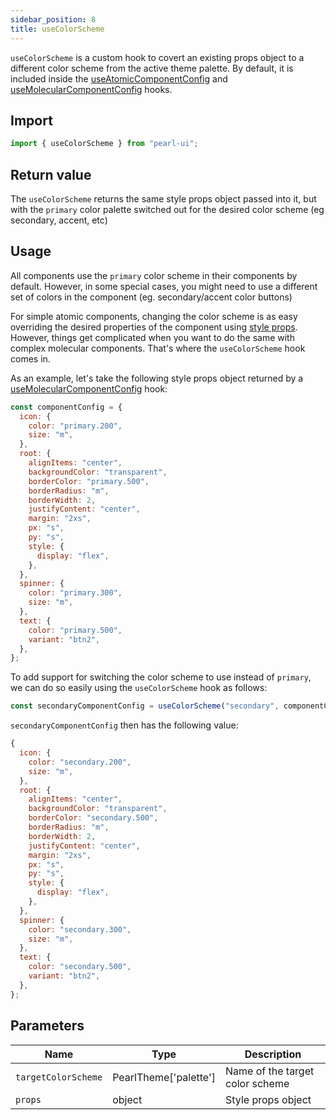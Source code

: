 ```yaml
---
sidebar_position: 8
title: useColorScheme
---
```


`useColorScheme` is a custom hook to covert an existing props object to a different color scheme from the active theme palette. By default, it is included inside the [useAtomicComponentConfig](./useAtomicComponentConfig) and [useMolecularComponentConfig](./useMolecularComponentConfig) hooks.

## Import

```js
import { useColorScheme } from "pearl-ui";
```

## Return value

The `useColorScheme` returns the same style props object passed into it, but with the `primary` color palette switched out for the desired color scheme (eg secondary, accent, etc)

## Usage

All components use the `primary` color scheme in their components by default. However, in some special cases, you might need to use a different set of colors in the component (eg. secondary/accent color buttons)

For simple atomic components, changing the color scheme is as easy overriding the desired properties of the component using [style props](../core-features/style-props). However, things get complicated when you want to do the same with complex molecular components. That's where the `useColorScheme` hook comes in.

As an example, let's take the following style props object returned by a [useMolecularComponentConfig](./useMolecularComponentConfig) hook:

```js {3,9,21,25}
const componentConfig = {
  icon: {
    color: "primary.200",
    size: "m",
  },
  root: {
    alignItems: "center",
    backgroundColor: "transparent",
    borderColor: "primary.500",
    borderRadius: "m",
    borderWidth: 2,
    justifyContent: "center",
    margin: "2xs",
    px: "s",
    py: "s",
    style: {
      display: "flex",
    },
  },
  spinner: {
    color: "primary.300",
    size: "m",
  },
  text: {
    color: "primary.500",
    variant: "btn2",
  },
};
```

To add support for switching the color scheme to use instead of `primary`, we can do so easily using the `useColorScheme` hook as follows:

```js
const secondaryComponentConfig = useColorScheme("secondary", componentConfig);
```

`secondaryComponentConfig` then has the following value:

```js {3,9,21,25}
{
  icon: {
    color: "secondary.200",
    size: "m",
  },
  root: {
    alignItems: "center",
    backgroundColor: "transparent",
    borderColor: "secondary.500",
    borderRadius: "m",
    borderWidth: 2,
    justifyContent: "center",
    margin: "2xs",
    px: "s",
    py: "s",
    style: {
      display: "flex",
    },
  },
  spinner: {
    color: "secondary.300",
    size: "m",
  },
  text: {
    color: "secondary.500",
    variant: "btn2",
  },
};
```

## Parameters

| Name                | Type                          | Description                     |
| ------------------- | ----------------------------- | ------------------------------- |
| `targetColorScheme` | <t>PearlTheme['palette'] </t> | Name of the target color scheme |
| `props`             | <t>object</t>                 | Style props object              |
